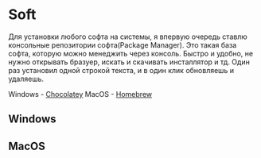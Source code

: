 # Soft

Для установки любого софта на системы, я впервую очередь ставлю консольные репозитории софта\(Package Manager\). Это такая база софта, которую можно менеджить через консоль. Быстро и удобно, не нужно открывать бразуер, искать и скачивать инсталлятор и тд. Один раз установил одной строкой текста, и в один клик обновляешь и удаляешь.

Windows - [Chocolatey](https://chocolatey.org/) MacOS - [Homebrew](https://brew.sh//)

## Windows

## MacOS

